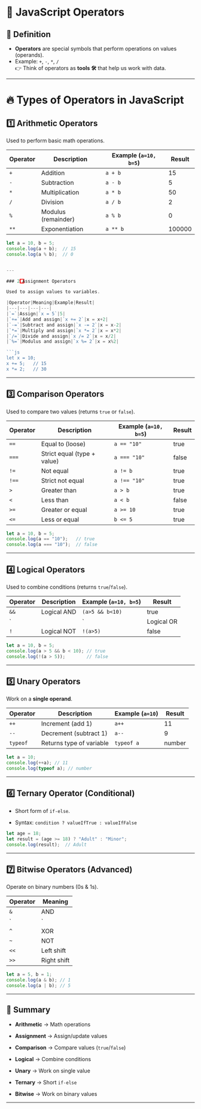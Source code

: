 

# 🔢 JavaScript Operators  

## 📝 Definition  
- **Operators** are special symbols that perform operations on values (operands).  
- Example: `+`, `-`, `*`, `/`  
👉 Think of operators as **tools 🛠️** that help us work with data.  

---

# 🔥 Types of Operators in JavaScript  

## 1️⃣ Arithmetic Operators  
Used to perform basic math operations.  

| Operator | Description         | Example (`a=10, b=5`) | Result |
| -------- | ------------------- | --------------------- | ------ |
| `+`      | Addition            | `a + b`               | 15     |
| `-`      | Subtraction         | `a - b`               | 5      |
| `*`      | Multiplication      | `a * b`               | 50     |
| `/`      | Division            | `a / b`               | 2      |
| `%`      | Modulus (remainder) | `a % b`               | 0      |
| `**`     | Exponentiation      | `a ** b`              | 100000 |

```js
let a = 10, b = 5;
console.log(a + b);  // 15
console.log(a % b);  // 0


---

### 2️⃣ Assignment Operators

Used to assign values to variables.

|Operator|Meaning|Example|Result|
|---|---|---|---|
|`=`|Assign|`x = 5`|5|
|`+=`|Add and assign|`x += 2`|x = x+2|
|`-=`|Subtract and assign|`x -= 2`|x = x-2|
|`*=`|Multiply and assign|`x *= 2`|x = x*2|
|`/=`|Divide and assign|`x /= 2`|x = x/2|
|`%=`|Modulus and assign|`x %= 2`|x = x%2|

```js
let x = 10;
x += 5;   // 15
x *= 2;   // 30
```

---

## 3️⃣ Comparison Operators

Used to compare two values (returns `true` or `false`).

| Operator | Description                 | Example (`a=10, b=5`) | Result |
| -------- | --------------------------- | --------------------- | ------ |
| `==`     | Equal to (loose)            | `a == "10"`           | true   |
| `===`    | Strict equal (type + value) | `a === "10"`          | false  |
| `!=`     | Not equal                   | `a != b`              | true   |
| `!==`    | Strict not equal            | `a !== "10"`          | true   |
| `>`      | Greater than                | `a > b`               | true   |
| `<`      | Less than                   | `a < b`               | false  |
| `>=`     | Greater or equal            | `a >= 10`             | true   |
| `<=`     | Less or equal               | `b <= 5`              | true   |

```js
let a = 10, b = 5;
console.log(a == "10");   // true
console.log(a === "10");  // false
```

---

## 4️⃣ Logical Operators

Used to combine conditions (returns `true`/`false`).

| Operator | Description | Example (`a=10, b=5`) | Result     |
| -------- | ----------- | --------------------- | ---------- |
| `&&`     | Logical AND | `(a>5 && b<10)`       | true       |
| `        |             | `                     | Logical OR |
| `!`      | Logical NOT | `!(a>5)`              | false      |

```js
let a = 10, b = 5;
console.log(a > 5 && b < 10); // true
console.log(!(a > 5));        // false
```

---

## 5️⃣ Unary Operators

Work on a **single operand**.

|Operator|Description|Example (`a=10`)|Result|
|---|---|---|---|
|`++`|Increment (add 1)|`a++`|11|
|`--`|Decrement (subtract 1)|`a--`|9|
|`typeof`|Returns type of variable|`typeof a`|number|

```js
let a = 10;
console.log(++a); // 11
console.log(typeof a); // number
```
---
## 6️⃣ Ternary Operator (Conditional)

- Short form of `if-else`.
    
- Syntax: `condition ? valueIfTrue : valueIfFalse`
    

```js
let age = 18;
let result = (age >= 18) ? "Adult" : "Minor";
console.log(result);  // Adult
```

---

## 7️⃣ Bitwise Operators (Advanced)

Operate on binary numbers (0s & 1s).

|Operator|Meaning|
|---|---|
|`&`|AND|
|`|`|
|`^`|XOR|
|`~`|NOT|
|`<<`|Left shift|
|`>>`|Right shift|

```js
let a = 5, b = 1;
console.log(a & b); // 1
console.log(a | b); // 5
```

---

## 🌟 Summary

- **Arithmetic** → Math operations
    
- **Assignment** → Assign/update values
    
- **Comparison** → Compare values (`true`/`false`)
    
- **Logical** → Combine conditions
    
- **Unary** → Work on single value
    
- **Ternary** → Short `if-else`
    
- **Bitwise** → Work on binary values
    
---
